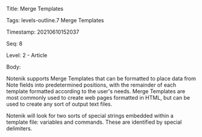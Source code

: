 Title:  Merge Templates

Tags:   levels-outline.7 Merge Templates

Timestamp: 20210610152037

Seq:    8

Level:  2 - Article

Body: 

Notenik supports Merge Templates that can be formatted to place data from Note fields into predetermined positions, with the remainder of each template formatted according to the user's needs. Merge Templates are most commonly used to create web pages formatted in HTML, but can be used to create any sort of output text files. 

Notenik will look for two sorts of special strings embedded within a template file: variables and commands. These are identified by special delimiters.
